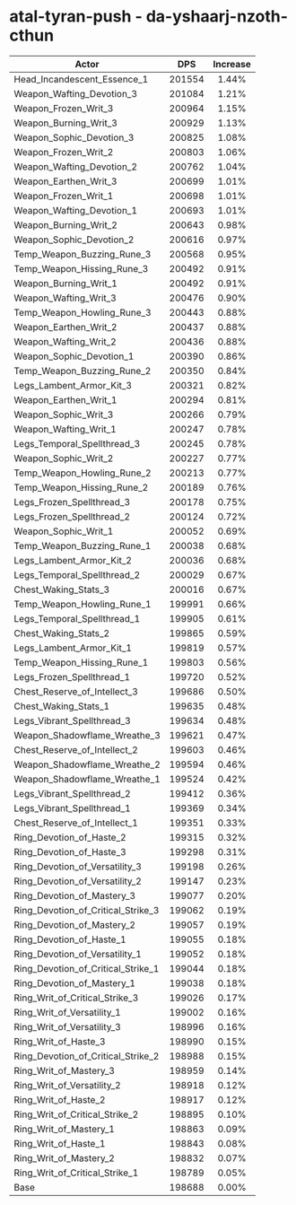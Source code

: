 # atal-tyran-push - da-yshaarj-nzoth-cthun
| Actor | DPS | Increase |
|---|:---:|:---:|
|Head_Incandescent_Essence_1|201554|1.44%|
|Weapon_Wafting_Devotion_3|201084|1.21%|
|Weapon_Frozen_Writ_3|200964|1.15%|
|Weapon_Burning_Writ_3|200929|1.13%|
|Weapon_Sophic_Devotion_3|200825|1.08%|
|Weapon_Frozen_Writ_2|200803|1.06%|
|Weapon_Wafting_Devotion_2|200762|1.04%|
|Weapon_Earthen_Writ_3|200699|1.01%|
|Weapon_Frozen_Writ_1|200698|1.01%|
|Weapon_Wafting_Devotion_1|200693|1.01%|
|Weapon_Burning_Writ_2|200643|0.98%|
|Weapon_Sophic_Devotion_2|200616|0.97%|
|Temp_Weapon_Buzzing_Rune_3|200568|0.95%|
|Temp_Weapon_Hissing_Rune_3|200492|0.91%|
|Weapon_Burning_Writ_1|200492|0.91%|
|Weapon_Wafting_Writ_3|200476|0.90%|
|Temp_Weapon_Howling_Rune_3|200443|0.88%|
|Weapon_Earthen_Writ_2|200437|0.88%|
|Weapon_Wafting_Writ_2|200436|0.88%|
|Weapon_Sophic_Devotion_1|200390|0.86%|
|Temp_Weapon_Buzzing_Rune_2|200350|0.84%|
|Legs_Lambent_Armor_Kit_3|200321|0.82%|
|Weapon_Earthen_Writ_1|200294|0.81%|
|Weapon_Sophic_Writ_3|200266|0.79%|
|Weapon_Wafting_Writ_1|200247|0.78%|
|Legs_Temporal_Spellthread_3|200245|0.78%|
|Weapon_Sophic_Writ_2|200227|0.77%|
|Temp_Weapon_Howling_Rune_2|200213|0.77%|
|Temp_Weapon_Hissing_Rune_2|200189|0.76%|
|Legs_Frozen_Spellthread_3|200178|0.75%|
|Legs_Frozen_Spellthread_2|200124|0.72%|
|Weapon_Sophic_Writ_1|200052|0.69%|
|Temp_Weapon_Buzzing_Rune_1|200038|0.68%|
|Legs_Lambent_Armor_Kit_2|200036|0.68%|
|Legs_Temporal_Spellthread_2|200029|0.67%|
|Chest_Waking_Stats_3|200016|0.67%|
|Temp_Weapon_Howling_Rune_1|199991|0.66%|
|Legs_Temporal_Spellthread_1|199905|0.61%|
|Chest_Waking_Stats_2|199865|0.59%|
|Legs_Lambent_Armor_Kit_1|199819|0.57%|
|Temp_Weapon_Hissing_Rune_1|199803|0.56%|
|Legs_Frozen_Spellthread_1|199720|0.52%|
|Chest_Reserve_of_Intellect_3|199686|0.50%|
|Chest_Waking_Stats_1|199635|0.48%|
|Legs_Vibrant_Spellthread_3|199634|0.48%|
|Weapon_Shadowflame_Wreathe_3|199621|0.47%|
|Chest_Reserve_of_Intellect_2|199603|0.46%|
|Weapon_Shadowflame_Wreathe_2|199594|0.46%|
|Weapon_Shadowflame_Wreathe_1|199524|0.42%|
|Legs_Vibrant_Spellthread_2|199412|0.36%|
|Legs_Vibrant_Spellthread_1|199369|0.34%|
|Chest_Reserve_of_Intellect_1|199351|0.33%|
|Ring_Devotion_of_Haste_2|199315|0.32%|
|Ring_Devotion_of_Haste_3|199298|0.31%|
|Ring_Devotion_of_Versatility_3|199198|0.26%|
|Ring_Devotion_of_Versatility_2|199147|0.23%|
|Ring_Devotion_of_Mastery_3|199077|0.20%|
|Ring_Devotion_of_Critical_Strike_3|199062|0.19%|
|Ring_Devotion_of_Mastery_2|199057|0.19%|
|Ring_Devotion_of_Haste_1|199055|0.18%|
|Ring_Devotion_of_Versatility_1|199052|0.18%|
|Ring_Devotion_of_Critical_Strike_1|199044|0.18%|
|Ring_Devotion_of_Mastery_1|199038|0.18%|
|Ring_Writ_of_Critical_Strike_3|199026|0.17%|
|Ring_Writ_of_Versatility_1|199002|0.16%|
|Ring_Writ_of_Versatility_3|198996|0.16%|
|Ring_Writ_of_Haste_3|198990|0.15%|
|Ring_Devotion_of_Critical_Strike_2|198988|0.15%|
|Ring_Writ_of_Mastery_3|198959|0.14%|
|Ring_Writ_of_Versatility_2|198918|0.12%|
|Ring_Writ_of_Haste_2|198917|0.12%|
|Ring_Writ_of_Critical_Strike_2|198895|0.10%|
|Ring_Writ_of_Mastery_1|198863|0.09%|
|Ring_Writ_of_Haste_1|198843|0.08%|
|Ring_Writ_of_Mastery_2|198832|0.07%|
|Ring_Writ_of_Critical_Strike_1|198789|0.05%|
|Base|198688|0.00%|
